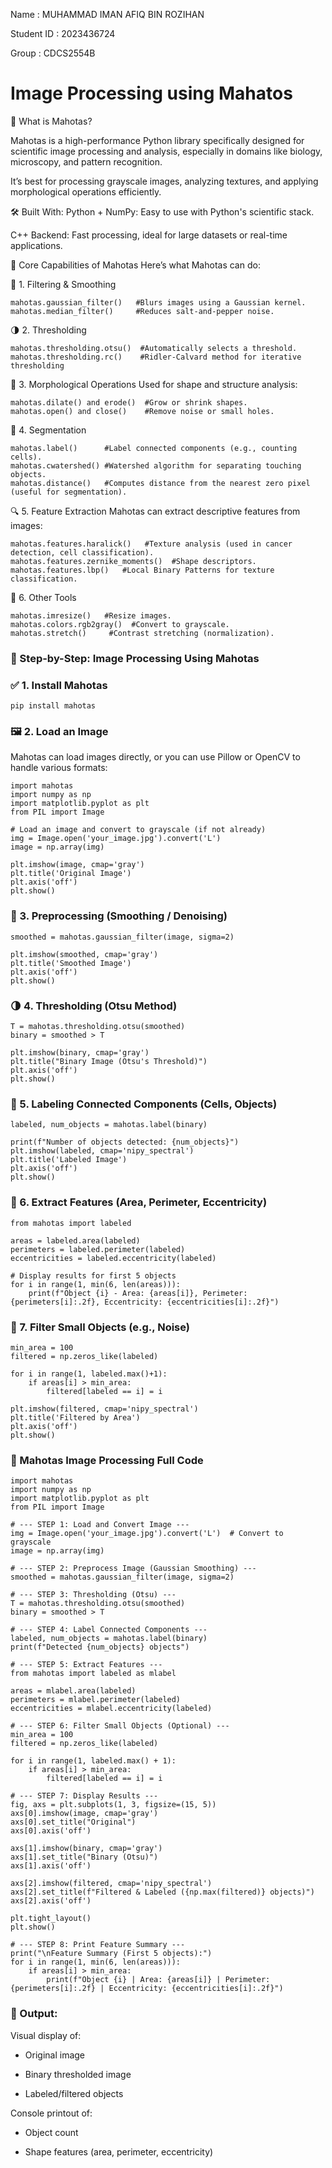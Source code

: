 Name : MUHAMMAD IMAN AFIQ BIN ROZIHAN

Student ID : 2023436724

Group : CDCS2554B

# Image Processing using Mahatos




🧪 What is Mahotas?



Mahotas is a high-performance Python library specifically designed for scientific image processing and analysis, especially in domains like biology, microscopy, and pattern recognition.

It’s best for processing grayscale images, analyzing textures, and applying morphological operations efficiently.

🛠️ Built With:
Python + NumPy: Easy to use with Python's scientific stack.

C++ Backend: Fast processing, ideal for large datasets or real-time applications.






🧰 Core Capabilities of Mahotas
Here’s what Mahotas can do:

🧹 1. Filtering & Smoothing

```
mahotas.gaussian_filter()   #Blurs images using a Gaussian kernel.
mahotas.median_filter()     #Reduces salt-and-pepper noise.
```


 
🌗 2. Thresholding

```
mahotas.thresholding.otsu()  #Automatically selects a threshold.
mahotas.thresholding.rc()    #Ridler-Calvard method for iterative thresholding
```




🔳 3. Morphological Operations
Used for shape and structure analysis:

```
mahotas.dilate() and erode()  #Grow or shrink shapes.
mahotas.open() and close()    #Remove noise or small holes.
```





🧬 4. Segmentation


```
mahotas.label()      #Label connected components (e.g., counting cells).
mahotas.cwatershed() #Watershed algorithm for separating touching objects.
mahotas.distance()   #Computes distance from the nearest zero pixel (useful for segmentation).
```





🔍 5. Feature Extraction
Mahotas can extract descriptive features from images:

```
mahotas.features.haralick()   #Texture analysis (used in cancer detection, cell classification).
mahotas.features.zernike_moments()  #Shape descriptors.
mahotas.features.lbp()   #Local Binary Patterns for texture classification.
```








🧪 6. Other Tools

```
mahotas.imresize()   #Resize images.
mahotas.colors.rgb2gray()  #Convert to grayscale.
mahotas.stretch()     #Contrast stretching (normalization).
```









### 🔧 Step-by-Step: Image Processing Using Mahotas




###  ✅ 1. Install Mahotas

```
pip install mahotas

```



###  🖼️ 2. Load an Image

Mahotas can load images directly, or you can use Pillow or OpenCV to handle various formats:

```
import mahotas
import numpy as np
import matplotlib.pyplot as plt
from PIL import Image

# Load an image and convert to grayscale (if not already)
img = Image.open('your_image.jpg').convert('L')
image = np.array(img)

plt.imshow(image, cmap='gray')
plt.title('Original Image')
plt.axis('off')
plt.show()
```



###  🧹 3. Preprocessing (Smoothing / Denoising)

```
smoothed = mahotas.gaussian_filter(image, sigma=2)

plt.imshow(smoothed, cmap='gray')
plt.title('Smoothed Image')
plt.axis('off')
plt.show()
```



###  🌗 4. Thresholding (Otsu Method)

```
T = mahotas.thresholding.otsu(smoothed)
binary = smoothed > T

plt.imshow(binary, cmap='gray')
plt.title("Binary Image (Otsu's Threshold)")
plt.axis('off')
plt.show()
```



###   🧱 5. Labeling Connected Components (Cells, Objects)

```
labeled, num_objects = mahotas.label(binary)

print(f"Number of objects detected: {num_objects}")
plt.imshow(labeled, cmap='nipy_spectral')
plt.title('Labeled Image')
plt.axis('off')
plt.show()
```




###  📏 6. Extract Features (Area, Perimeter, Eccentricity)

```
from mahotas import labeled

areas = labeled.area(labeled)
perimeters = labeled.perimeter(labeled)
eccentricities = labeled.eccentricity(labeled)

# Display results for first 5 objects
for i in range(1, min(6, len(areas))):
    print(f"Object {i} - Area: {areas[i]}, Perimeter: {perimeters[i]:.2f}, Eccentricity: {eccentricities[i]:.2f}")
```



###  🧼 7. Filter Small Objects (e.g., Noise)

```
min_area = 100
filtered = np.zeros_like(labeled)

for i in range(1, labeled.max()+1):
    if areas[i] > min_area:
        filtered[labeled == i] = i

plt.imshow(filtered, cmap='nipy_spectral')
plt.title('Filtered by Area')
plt.axis('off')
plt.show()
```




###   📄 Mahotas Image Processing Full Code

```
import mahotas
import numpy as np
import matplotlib.pyplot as plt
from PIL import Image

# --- STEP 1: Load and Convert Image ---
img = Image.open('your_image.jpg').convert('L')  # Convert to grayscale
image = np.array(img)

# --- STEP 2: Preprocess Image (Gaussian Smoothing) ---
smoothed = mahotas.gaussian_filter(image, sigma=2)

# --- STEP 3: Thresholding (Otsu) ---
T = mahotas.thresholding.otsu(smoothed)
binary = smoothed > T

# --- STEP 4: Label Connected Components ---
labeled, num_objects = mahotas.label(binary)
print(f"Detected {num_objects} objects")

# --- STEP 5: Extract Features ---
from mahotas import labeled as mlabel

areas = mlabel.area(labeled)
perimeters = mlabel.perimeter(labeled)
eccentricities = mlabel.eccentricity(labeled)

# --- STEP 6: Filter Small Objects (Optional) ---
min_area = 100
filtered = np.zeros_like(labeled)

for i in range(1, labeled.max() + 1):
    if areas[i] > min_area:
        filtered[labeled == i] = i

# --- STEP 7: Display Results ---
fig, axs = plt.subplots(1, 3, figsize=(15, 5))
axs[0].imshow(image, cmap='gray')
axs[0].set_title("Original")
axs[0].axis('off')

axs[1].imshow(binary, cmap='gray')
axs[1].set_title("Binary (Otsu)")
axs[1].axis('off')

axs[2].imshow(filtered, cmap='nipy_spectral')
axs[2].set_title(f"Filtered & Labeled ({np.max(filtered)} objects)")
axs[2].axis('off')

plt.tight_layout()
plt.show()

# --- STEP 8: Print Feature Summary ---
print("\nFeature Summary (First 5 objects):")
for i in range(1, min(6, len(areas))):
    if areas[i] > min_area:
        print(f"Object {i} | Area: {areas[i]} | Perimeter: {perimeters[i]:.2f} | Eccentricity: {eccentricities[i]:.2f}")
```



###  🧾 Output:

Visual display of:

- Original image

- Binary thresholded image

- Labeled/filtered objects

Console printout of:

- Object count

- Shape features (area, perimeter, eccentricity)


                      
